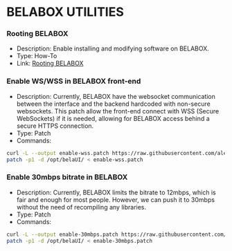 # BELABOX UTILITIES

### **Rooting BELABOX**
- Description: Enable installing and modifying software on BELABOX.
- Type: How-To
- Link: [Rooting BELABOX](./docs/root.md)



### **Enable WS/WSS in BELABOX front-end**
- Description: Currently, BELABOX have the websocket communication between the interface and the backend hardcoded with non-secure websockets. This patch allow the front-end connect with WSS (Secure WebSockets) if it is needed, allowing for BELABOX access behind a secure HTTPS connection.
- Type: Patch
- Commands:
```bash
curl -L --output enable-wss.patch https://raw.githubusercontent.com/alexandre-leites/belabox-utilities/main/patches/enable-wss.patch
patch -p1 -d /opt/belaUI/ < enable-wss.patch
```



### **Enable 30mbps bitrate in BELABOX**
- Description: Currently, BELABOX limits the bitrate to 12mbps, which is fair and enough for most people. However, we can push it to 30mbps without the need of recompiling any libraries.
- Type: Patch
- Commands:
```bash
curl -L --output enable-30mbps.patch https://raw.githubusercontent.com/alexandre-leites/belabox-utilities/main/patches/enable-30mbps.patch
patch -p1 -d /opt/belaUI/ < enable-30mbps.patch
```


